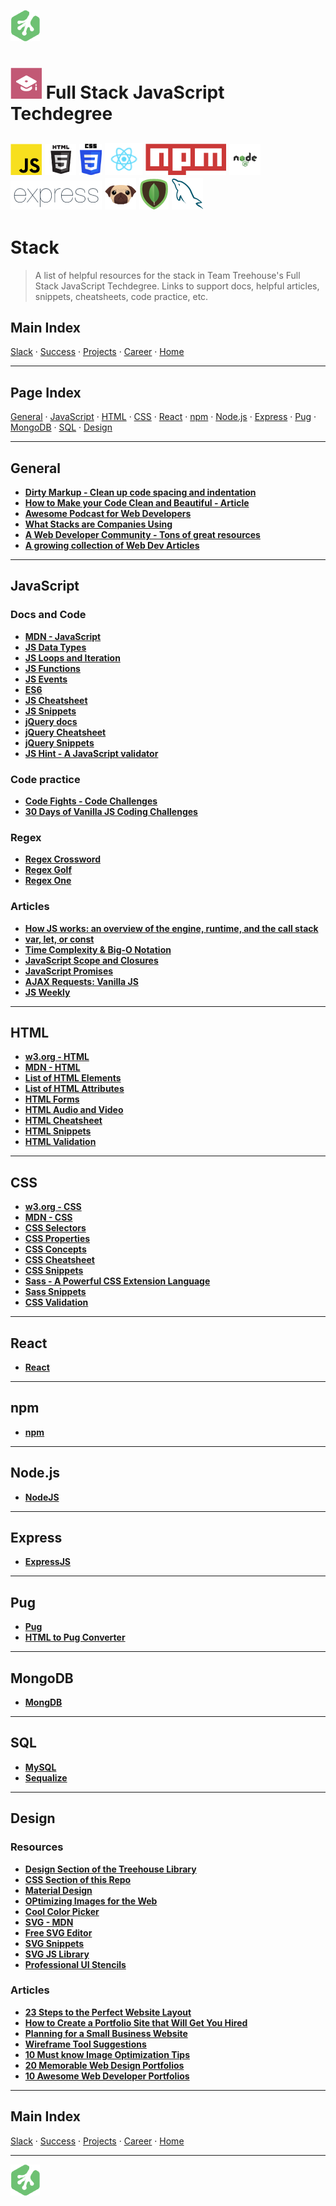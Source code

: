 ![Treehouse Logo](../repo-imgs/frogprint.png "Team Treehouse")

# ![Full Stack JavaScript Techdegree](repo-imgs/fsjs.png "FSJS") Full Stack JavaScript Techdegree

## ![JavaScript](../repo-imgs/js.png "JavaScript") ![HTML](../repo-imgs/html.png "HTML") ![CSS](../repo-imgs/css.png "CSS") ![React](../repo-imgs/react.png "React") ![npm](../repo-imgs/npm.png "npm") ![Node](../repo-imgs/node.png "Node") ![Express](../repo-imgs/express.png "Express") ![Pug](../repo-imgs/pug.png "Pug") ![Mongo](../repo-imgs/mongo.png "Mongo") ![SQL](../repo-imgs/sql.png "SQL")

# Stack

>A list of helpful resources for the stack in Team Treehouse's Full Stack JavaScript Techdegree.  Links to support docs, helpful articles, snippets, cheatsheets, code practice, etc.

## Main Index

[Slack](slack.md) ·
[Success](success.md) ·
[Projects](projects.md) ·
[Career](career.md) ·
[Home](../README.md)

-------

## Page Index

[General](#general) ·
[JavaScript](#javascript) ·
[HTML](#html) ·
[CSS](#css) ·
[React](#react) ·
[npm](#npm) ·
[Node.js](#node.js) ·
[Express](#express) ·
[Pug](#pug) ·
[MongoDB](#mongodb) ·
[SQL](#sql) ·
[Design](#design)

-------

## General

* **[Dirty Markup - Clean up code spacing and indentation](https://www.10bestdesign.com/dirtymarkup/)**
* **[How to Make your Code Clean and Beautiful - Article](https://hackernoon.com/how-to-make-your-code-clean-and-beautiful-5ff7aee03be6)**
* **[Awesome Podcast for Web Developers](https://syntax.fm/)**
* **[What Stacks are Companies Using](https://stackshare.io/)**
* **[A Web Developer Community - Tons of great resources](https://www.codenewbie.org/)**
* **[A growing collection of Web Dev Articles](https://www.hotjs.net/)**

-------

## JavaScript

### Docs and Code

* **[MDN - JavaScript](https://developer.mozilla.org/en-US/docs/Web/JavaScript)**
* **[JS Data Types](https://developer.mozilla.org/en-US/docs/Web/JavaScript/Data_structures)**
* **[JS Loops and Iteration](https://developer.mozilla.org/en-US/docs/Web/JavaScript/Guide/Loops_and_iteration)**
* **[JS Functions](https://developer.mozilla.org/en-US/docs/Web/JavaScript/Reference/Functions)**
* **[JS Events](https://developer.mozilla.org/en-US/docs/Learn/JavaScript/Building_blocks/Events)**
* **[ES6](http://es6-features.org/#Constants)**
* **[JS Cheatsheet](https://htmlcheatsheet.com/js/)**
* **[JS Snippets](https://css-tricks.com/snippets/javascript/)**
* **[jQuery docs](https://api.jquery.com/)**
* **[jQuery Cheatsheet](https://htmlcheatsheet.com/jquery/)**
* **[jQuery Snippets](https://css-tricks.com/snippets/jquery/)**
* **[JS Hint - A JavaScript validator](http://jshint.com/)**

### Code practice

* **[Code Fights - Code Challenges](https://codefights.com/arcade)**
* **[30 Days of Vanilla JS Coding Challenges](https://javascript30.com/)**

### Regex

* **[Regex Crossword](https://regexcrossword.com/)**
* **[Regex Golf](https://alf.nu/RegexGolf)**
* **[Regex One](https://regexone.com/)**

### Articles

* **[How JS works: an overview of the engine, runtime, and the call stack](https://blog.sessionstack.com/how-does-javascript-actually-work-part-1-b0bacc073cf)**
* **[var, let, or const](https://medium.com/javascript-scene/javascript-es6-var-let-or-const-ba58b8dcde75)**
* **[Time Complexity & Big-O Notation](https://medium.freecodecamp.com/time-is-complex-but-priceless-f0abd015063c#.6a4s0p49a)**
* **[JavaScript Scope and Closures](https://css-tricks.com/javascript-scope-closures/)**
* **[JavaScript Promises](https://davidwalsh.name/promises)**
* **[AJAX Requests: Vanilla JS](https://davidwalsh.name/xmlhttprequest)**
* **[JS Weekly](https://javascriptweekly.com/)**

-------

## HTML

* **[w3.org - HTML](https://www.w3.org/html/)**
* **[MDN - HTML](https://developer.mozilla.org/en-US/docs/Learn/HTML)**
* **[List of HTML Elements](https://developer.mozilla.org/en-US/docs/Web/HTML/Element)**
* **[List of HTML Attributes](https://developer.mozilla.org/en-US/docs/Web/HTML/Attributes)**
* **[HTML Forms](https://developer.mozilla.org/en-US/docs/Learn/HTML/Forms)**
* **[HTML Audio and Video](https://developer.mozilla.org/en-US/docs/Learn/HTML/Multimedia_and_embedding/Video_and_audio_content)**
* **[HTML Cheatsheet](https://htmlcheatsheet.com/)**
* **[HTML Snippets](https://css-tricks.com/snippets/html/)**
* **[HTML Validation](https://validator.w3.org/)**

-------

## CSS

* **[w3.org - CSS](https://www.w3.org/Style/CSS/)**
* **[MDN - CSS](https://developer.mozilla.org/en-US/docs/Web/CSS)**
* **[CSS Selectors](https://developer.mozilla.org/en-US/docs/Web/CSS/Reference#Selectors)**
* **[CSS Properties](https://www.w3.org/Style/CSS/all-properties.en.html)**
* **[CSS Concepts](https://developer.mozilla.org/en-US/docs/Web/CSS/Reference#Concepts)**
* **[CSS Cheatsheet](https://htmlcheatsheet.com/css/)**
* **[CSS Snippets](https://css-tricks.com/snippets/css/)**
* **[Sass - A Powerful CSS Extension Language](https://sass-lang.com/)**
* **[Sass Snippets](https://css-tricks.com/snippets/sass/)**
* **[CSS Validation](https://jigsaw.w3.org/css-validator/)**

-------

## React

* **[React](https://reactjs.org/)**

-------

## npm

* **[npm](https://www.npmjs.com/)**

-------

## Node.js

* **[NodeJS](https://nodejs.org/en/)**

-------

## Express

* **[ExpressJS](http://expressjs.com)**

-------

## Pug

* **[Pug](https://pugjs.org/api/getting-started.html)**
* **[HTML to Pug Converter](https://html2pug.herokuapp.com/)**

-------

## MongoDB

* **[MongDB](https://docs.mongodb.com/)**

-------

## SQL

* **[MySQL](https://dev.mysql.com/doc/)**
* **[Sequalize](http://docs.sequelizejs.com/)**

-------

## Design

### Resources

* **[Design Section of the Treehouse Library](https://teamtreehouse.com/library/topic:design)**
* **[CSS Section of this Repo](stack.md/#css)**
* **[Material Design](https://material.io/design/)**
* **[OPtimizing Images for the Web](https://developers.google.com/web/fundamentals/performance/optimizing-content-efficiency/image-optimization)**
* **[Cool Color Picker](http://paletton.com/#uid=1000u0kllllaFw0g0qFqFg0w0aF)**
* **[SVG - MDN](https://developer.mozilla.org/en-US/docs/Web/SVG)**
* **[Free SVG Editor](https://inkscape.org/en/)**
* **[SVG Snippets](https://css-tricks.com/snippets/svg/)**
* **[SVG JS Library](http://snapsvg.io/)**
* **[Professional UI Stencils](https://www.uistencils.com/)**

### Articles

* **[23 Steps to the Perfect Website Layout](https://www.creativebloq.com/web-design/steps-perfect-website-layout-812625)**
* **[How to Create a Portfolio Site that Will Get You Hired](https://www.sitepoint.com/how-to-create-a-portfolio-site-that-will-get-you-hired/)**
* **[Planning for a Small Business Website](http://www.vedwebservices.com/planning-for-a-small-business-website-design-things-to-keep-in-mind/)**
* **[Wireframe Tool Suggestions](https://www.creativebloq.com/wireframes/top-wireframing-tools-11121302)**
* **[10 Must know Image Optimization Tips](https://www.shopify.com/blog/7412852-10-must-know-image-optimization-tips)**
* **[20 Memorable Web Design Portfolios](https://www.shopify.com/partners/blog/web-design-portfolio-inspiration)**
* **[10 Awesome Web Developer Portfolios](https://codeburst.io/10-awesome-web-developer-portfolios-d266b32e6154)**

-------

## Main Index

[Slack](slack.md) ·
[Success](success.md) ·
[Projects](projects.md) ·
[Career](career.md) ·
[Home](../README.md)

-------

![Treehouse Logo](../repo-imgs/frogprint.png "Team Treehouse")